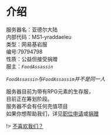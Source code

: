 # 介绍

服务器名：亚德尔大陆  
内部代码：MS1-yraddaeleu  
类型：网易基岩服  
编号:79794798  
性质：公益但接受捐赠  
服主：*`FoodAssassin`*  

*`FoodAssassin`与`FoodAssassim`并不是同一人*

服务器目前为带有RPG元素的生存服，  
目前正在筹划阶段。  
服务器不会有任何充值项目  
如果你想帮助我们，详见[职位申请](rule/apply.md)或[捐赠](other/donation.md)

!> [不喜欢我们？](basic/partner.md)
